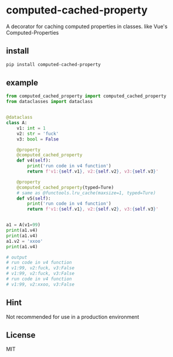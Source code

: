 <!--
 * @Date: 2020-06-19 22:44:45
 * @LastEditors: code
 * @Author: code
 * @LastEditTime: 2020-06-23 21:58:40
-->  

# computed-cached-property

A decorator for caching computed properties in classes. like Vue's Computed-Properties

## install

```powershell
pip install computed-cached-property
```

## example

```python
from computed_cached_property import computed_cached_property
from dataclasses import dataclass


@dataclass
class A:
    v1: int = 1
    v2: str = 'fuck'
    v3: bool = False

    @property
    @computed_cached_property
    def v4(self):
        print('run code in v4 function')
        return f'v1:{self.v1}, v2:{self.v2}, v3:{self.v3}'

    @property
    @computed_cached_property(typed=Ture)
    # same as @functools.lru_cache(maxsize=1, typed=Ture)
    def v5(self):
        print('run code in v4 function')
        return f'v1:{self.v1}, v2:{self.v2}, v3:{self.v3}'


a1 = A(v1=99)
print(a1.v4)
print(a1.v4)
a1.v2 = 'xxoo'
print(a1.v4)

# output
# run code in v4 function
# v1:99, v2:fuck, v3:False
# v1:99, v2:fuck, v3:False
# run code in v4 function
# v1:99, v2:xxoo, v3:False
```

## Hint

Not recommended for use in a production environment

## License

MIT

